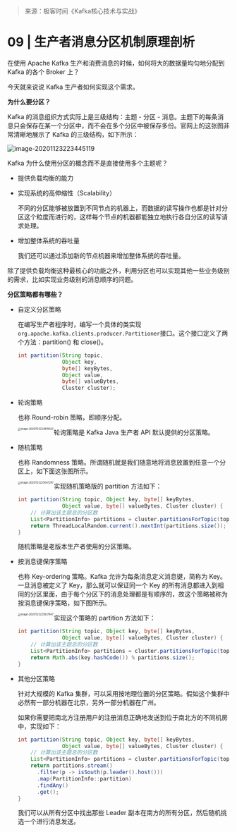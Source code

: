 > 来源：极客时间《Kafka核心技术与实战》

# 09 | 生产者消息分区机制原理剖析

在使用 Apache Kafka 生产和消费消息的时候，如何将大的数据量均匀地分配到 Kafka 的各个 Broker 上？

今天就来说说 Kafka 生产者如何实现这个需求。

**为什么要分区？**

Kafka 的消息组织方式实际上是三级结构：主题 - 分区 - 消息。主题下的每条消息只会保存在某一个分区中，而不会在多个分区中被保存多份。官网上的这张图非常清晰地展示了 Kafka 的三级结构，如下所示：

![image-20201123223445119](https://gitee.com/yanglu_u/ImgRepository/raw/master/images/20201123223445.png)

Kafka 为什么使用分区的概念而不是直接使用多个主题呢？

- 提供负载均衡的能力

- 实现系统的高伸缩性（Scalability）

  不同的分区能够被放置到不同节点的机器上，而数据的读写操作也都是针对分区这个粒度而进行的，这样每个节点的机器都能独立地执行各自分区的读写请求处理。

- 增加整体系统的吞吐量

  我们还可以通过添加新的节点机器来增加整体系统的吞吐量。

除了提供负载均衡这种最核心的功能之外，利用分区也可以实现其他一些业务级别的需求，比如实现业务级别的消息顺序的问题。

**分区策略都有哪些？**

- 自定义分区策略

  在编写生产者程序时，编写一个具体的类实现`org.apache.kafka.clients.producer.Partitioner`接口。这个接口定义了两个方法：partition() 和 close()。

  ```java
  int partition(String topic, 
                Object key, 
                byte[] keyBytes, 
                Object value, 
                byte[] valueBytes, 
                Cluster cluster);
  ```

- 轮询策略

  也称 Round-robin 策略，即顺序分配。

  <img src="https://gitee.com/yanglu_u/ImgRepository/raw/master/images/20201123224819.png" alt="image-20201123224819043" style="zoom:40%;" align="left" />

  轮询策略是 Kafka Java 生产者 API 默认提供的分区策略。

- 随机策略

  也称 Randomness 策略。所谓随机就是我们随意地将消息放置到任意一个分区上，如下面这张图所示。

  <img src="https://gitee.com/yanglu_u/ImgRepository/raw/master/images/20201123225047.png" alt="image-20201123225047297" style="zoom:40%;" align="left"/>

  实现随机策略版的 partition 方法如下：

  ```java
  int partition(String topic, Object key, byte[] keyBytes, 
                Object value, byte[] valueBytes, Cluster cluster) {
      // 计算出该主题总的分区数
      List<PartitionInfo> partitions = cluster.partitionsForTopic(topic);
      return ThreadLocalRandom.current().nextInt(partitions.size());
  }
  ```

  随机策略是老版本生产者使用的分区策略。

- 按消息键保序策略

  也称 Key-ordering 策略。Kafka 允许为每条消息定义消息键，简称为 Key。一旦消息被定义了 Key，那么就可以保证同一个 Key 的所有消息都进入到相同的分区里面，由于每个分区下的消息处理都是有顺序的，故这个策略被称为按消息键保序策略，如下图所示。

  <img src="https://gitee.com/yanglu_u/ImgRepository/raw/master/images/20201123225837.png" alt="image-20201123225837947" style="zoom:40%;" align="left" />

  实现这个策略的 partition 方法如下：

  ```java
  int partition(String topic, Object key, byte[] keyBytes, 
                Object value, byte[] valueBytes, Cluster cluster) {
      // 计算出该主题总的分区数
      List<PartitionInfo> partitions = cluster.partitionsForTopic(topic);
      return Math.abs(key.hashCode()) % partitions.size();
  }
  ```

- 其他分区策略

  针对大规模的 Kafka 集群，可以采用按地理位置的分区策略。假如这个集群中必然有一部分机器在北京，另外一部分机器在广州。

  如果你需要把南北方注册用户的注册消息正确地发送到位于南北方的不同机房中，实现如下：

  ```java
  int partition(String topic, Object key, byte[] keyBytes, 
                Object value, byte[] valueBytes, Cluster cluster) {
      // 计算出该主题总的分区数
      List<PartitionInfo> partitions = cluster.partitionsForTopic(topic);
      return partitions.stream()
        .filter(p -> isSouth(p.leader().host()))
        .map(PartitionInfo::partition)
        .findAny()
        .get();
  }
  ```

  我们可以从所有分区中找出那些 Leader 副本在南方的所有分区，然后随机挑选一个进行消息发送。









